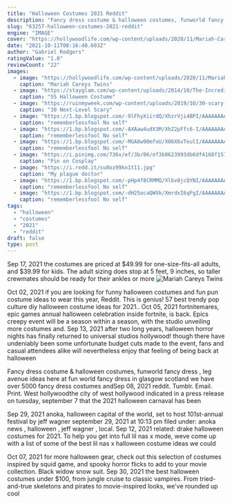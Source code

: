 ```yaml
---
title: "Halloween Costumes 2021 Reddit"
description: "Fancy dress costume & halloween costumes, funworld fancy dress , leg avenue ideas here at fun world fancy dress in glasgow scotland we have over 5000 fancy dress costumes and"
slug: "63257-halloween-costumes-2021-reddit"
engine: "IMAGE"
cover: "https://hollywoodlife.com/wp-content/uploads/2020/11/Mariah-Careys-Twins-Moroccan-Monroe-mega-ftr.jpg?w=620"
date: "2021-10-11T08:16:40.603Z"
author: "Gabriel Rodgers"
ratingValue: "1.8"
reviewCount: "22"
images:
  - image: "https://hollywoodlife.com/wp-content/uploads/2020/11/Mariah-Careys-Twins-Moroccan-Monroe-mega-ftr.jpg?w=620"
    caption: "Mariah Careys Twins"
  - image: "https://stayglam.com/wp-content/uploads/2014/10/The-Incredibles-Couple-Halloween-Costume.jpg"
    caption: "55 Halloween Costume"
  - image: "https://ruinmyweek.com/wp-content/uploads/2019/10/30-scary-halloween-decorations-that-freaked-the-neighbors-out-2.jpg"
    caption: "30 Next-Level Scary"
  - image: "https://1.bp.blogspot.com/-9lFhyXiirdQ/XhzrVji4BPI/AAAAAAAAcEU/c-Qnn1c5XG0elmHF3zQQQxR7-BWvACTIwCLcBGAsYHQ/s1600/Untitled196.png"
    caption: "rememberlessfool No self"
  - image: "https://1.bp.blogspot.com/-AXAaw4udX3M/XhZ2pFfc6-I/AAAAAAAAb-Y/6MUAbpTSEqAnkkvDSOFJSgMbCRuLDNAlACLcBGAsYHQ/s1600/Untitled151.png"
    caption: "rememberlessfool No self"
  - image: "https://1.bp.blogspot.com/-MGA8w90mfoU/X06X6vTeulI/AAAAAAAAfsA/h5SoTSb8qWoBP0f0VM9cMzw-gS9mOaJ1QCLcBGAsYHQ/s1600/Untitled1987.png"
    caption: "rememberlessfool No self"
  - image: "https://i.pinimg.com/736x/ef/3b/06/ef3b0623993db6df4168f15751c2e2d8.jpg"
    caption: "Pin on Cosplay"
  - image: "https://i.redd.it/su8oz99kn1t11.jpg"
    caption: "My plague doctor"
  - image: "https://1.bp.blogspot.com/-pHp4f8CRMMQ/Xlbv0jcQYNI/AAAAAAAAd7c/LifYlz_mrhA9XajVJYV_xXTXpSIkuqwiACLcBGAsYHQ/s1600/Untitled976.png"
    caption: "rememberlessfool No self"
  - image: "https://1.bp.blogspot.com/-dH25ocaQWVk/XmrdxI6qFgI/AAAAAAAAet0/mnI8M2oxoNoSABwrDotFVAWMpaZT2BjNQCLcBGAsYHQ/s1600/Untitled1459.png"
    caption: "rememberlessfool No self"
tags:
  - "halloween"
  - "costumes"
  - "2021"
  - "reddit"
draft: false
type: post
---
```


Sep 17, 2021 the costumes are priced at $49.99 for one-size-fits-all adults, and $39.99 for kids. The adult sizing does stop at 5 feet, 9 inches, so taller crewmates should be ready for their ankles or more
![Mariah Careys Twins](https://hollywoodlife.com/wp-content/uploads/2020/11/Mariah-Careys-Twins-Moroccan-Monroe-mega-ftr.jpg?w=620 "Mariah Careys Twins")

Oct 02, 2021 if you are looking for funny halloween costumes and fun pun costume ideas to wear this year,  Reddit. This is genius! 57 best trendy pop culture diy halloween costume ideas for 2021.. Oct 05, 2021 fortnitemares, epic games annual halloween celebration inside fortnite, is back. Epics creepy event will be a season within a season, with the studio unveiling more costumes and. Sep 13, 2021 after two long years, halloween horror nights has finally returned to universal studios hollywood! though there have undeniably been some unfortunate budget cuts made to the event, fans and casual attendees alike will nevertheless enjoy that feeling of being back at halloween
<!--inArticleAds-->

<!--galleryOne-->

Fancy dress costume & halloween costumes, funworld fancy dress , leg avenue ideas here at fun world fancy dress in glasgow scotland we have over 5000 fancy dress costumes andSep 08, 2021 reddit. Tumblr. Email. Print. West hollywoodthe city of west hollywood indicated in a press release on tuesday, september 7 that the 2021 halloween carnaval has been
<!--inArticleAds-->

<!--galleryTwo-->

Sep 29, 2021 anoka, halloween capital of the world, set to host 101st-annual festival by jeff wagner september 29, 2021 at 10:13 pm filed under: anoka news , halloween , jeff wagner , local. Sep 12, 2021 related: drake halloween costumes for 2021. To help you get into full lil nas x mode, weve come up with a list of some of the best lil nas x halloween costume ideas we could
<!--galleryThree-->

Oct 07, 2021 for more halloween gear, check out this selection of costumes inspired by squid game, and spooky horror flicks to add to your movie collection. Black widow snow suit. Sep 30, 2021 the best halloween costumes under $100, from jungle cruise to classic vampires. From tried-and-true skeletons and pirates to movie-inspired looks, we've rounded up cool